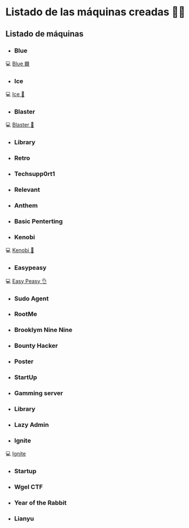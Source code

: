 # Listado de las máquinas creadas 🐱‍💻

## Listado de máquinas

- ### Blue

💻 [Blue 🟦](Blue/)

- ### Ice

💻 [Ice 🧊](Ice/)

- ### Blaster

💻 [Blaster 🚀](Blaster/)

- ### Library
- ### Retro
- ### Techsupp0rt1
- ### Relevant
- ### Anthem
- ### Basic Penterting
- ### Kenobi

💻 [Kenobi 🤖](Kenobi/)

- ### Easypeasy

💻 [Easy Peasy 👌](Easy%20Peasy/)

- ### Sudo Agent
- ### RootMe
- ### Brooklym Nine Nine
- ### Bounty Hacker
- ### Poster
- ### StartUp
- ### Gamming server
- ### Library
- ### Lazy Admin
- ### Ignite

💻 [Ignite ](Ignite/)

- ### Startup
- ### Wgel CTF
- ### Year of the Rabbit
- ### Lianyu